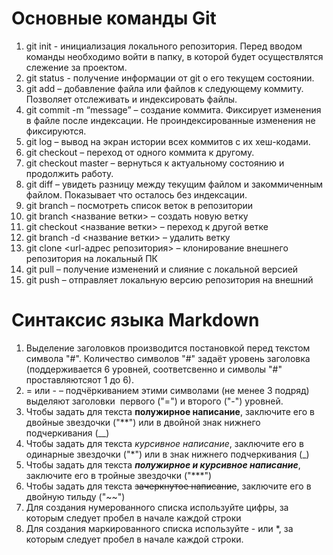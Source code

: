 # Основные команды Git
1. git init - инициализация локального репозитория. Перед вводом команды необходимо войти в папку, в которой будет осуществлятся слежение за проектом.
2. git status - получение информации от git о его текущем состоянии. 
3. git add – добавление файла или файлов к следующему коммиту. Позволяет отслеживать и индексировать  файлы.
4. git commit -m “message” – создание коммита. Фиксирует изменения в файле после индексации. Не проиндексированные изменения не фиксируются.
5. git log – вывод на экран истории всех коммитов с их хеш-кодами.
6. git checkout – переход от одного коммита к другому. 
7. git checkout master – вернуться к актуальному состоянию и продолжить работу.
8. git diff – увидеть разницу между текущим файлом и закоммиченным файлом. Показывает что осталось  без индексации.
9. git branch – посмотреть список веток в репозитории
10. git branch <название ветки> – создать новую ветку
11. git checkout <название ветки> – переход к другой ветке
12. git branch -d <название ветки> – удалить ветку
13. git clone <url-адрес репозитория> – клонирование внешнего репозитория на  локальный ПК
14. git pull – получение изменений и слияние с локальной версией
15. git push – отправляет локальную версию репозитория на внешний


# Синтаксис языка Markdown
1. Выделение заголовков производится постановкой перед текстом символа "#". Количество символов "#" задаёт уровень заголовка  (поддерживается 6 уровней, соответсвенно и символы "#" проставляютсяот 1 до 6). 
2. = или - – подчёркиванием этими символами (не менее 3 подряд) выделяют заголовки  первого ("=") и второго ("-") уровней.
3. Чтобы задать для текста **полужирное написание**, заключите его в двойные звездочки ("**") или в двойной знак нижнего подчеркивания (__)
4. Чтобы задать для текста *курсивное написание*, заключите его в одинарные звездочки ("*") или в знак нижнего подчеркивания (_)
5. Чтобы задать для текста ***полужирное и курсивное написание***, заключите его в тройные звездочки ("***")
6. Чтобы задать для текста ~~зачеркнутое написание~~, заключите его в двойную тильду ("~~")
7. Для создания нумерованного списка используйте цифры, за которым следует пробел в начале каждой строки
8. Для создания маркированного списка используйте - или *, за которым следует пробел в начале каждой строки.